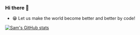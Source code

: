### Hi there 👋

- 😁 Let us make the world become better and better by code!

[![Sam's GitHub stats](https://github-readme-stats.vercel.app/api?username=samho2008)](https://github.com/samho2008)

<!--
**samho2008/samho2008** is a ✨ _special_ ✨ repository because its `README.md` (this file) appears on your GitHub profile.

Here are some ideas to get you started:

- 🔭 I’m currently working on ...
- 🌱 I’m currently learning ...
- 👯 I’m looking to collaborate on ...
- 🤔 I’m looking for help with ...
- 💬 Ask me about ...
- 📫 How to reach me: ...
- 😄 Pronouns: ...
- ⚡ Fun fact: ...
-->
